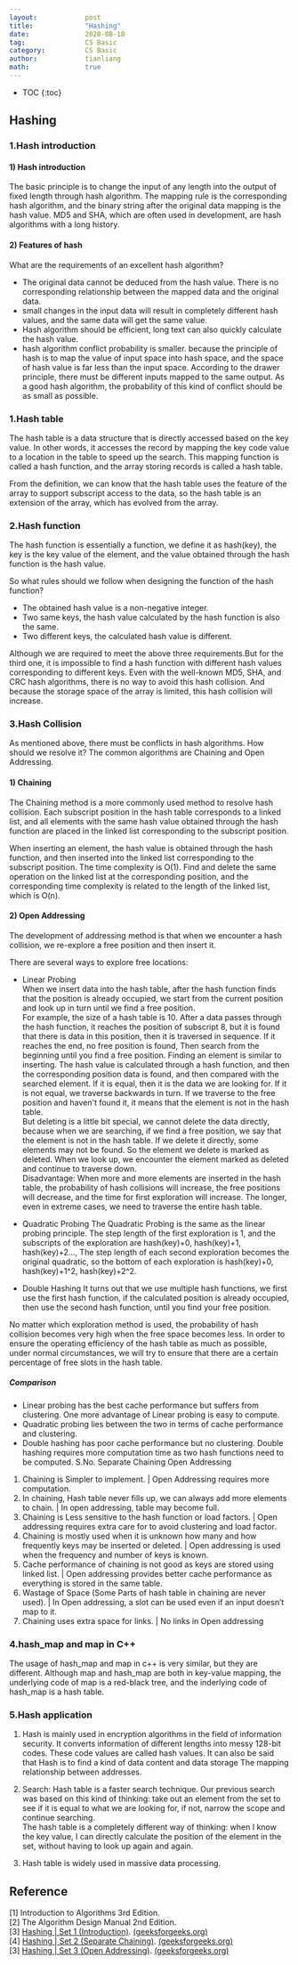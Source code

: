 ```yaml
---
layout:            post
title:             "Hashing"
date:              2020-08-18
tag:               CS Basic
category:          CS Basic
author:            tianliang
math:              true
---
```


- TOC
{:toc}

## Hashing

### 1.Hash introduction
#### 1) Hash introduction
The basic principle is to change the input of any length into the output of fixed length through hash algorithm. The mapping rule is the corresponding hash algorithm, and the binary string after the original data mapping is the hash value. MD5 and SHA, which are often used in development, are hash algorithms with a long history.
#### 2) Features of hash
What are the requirements of an excellent hash algorithm? 
* The original data cannot be deduced from the hash value. 
There is no corresponding relationship between the mapped data and the original data. 
* small changes in the input data will result in completely different hash values, and the same data will get the same value.
* Hash algorithm should be efficient, long text can also quickly calculate the hash value.
* hash algorithm conflict probability is smaller.
because the principle of hash is to map the value of input space into hash space, and the space of hash value is far less than the input space. According to the drawer principle, there must be different inputs mapped to the same output. As a good hash algorithm, the probability of this kind of conflict should be as small as possible.

### 1.Hash table
The hash table is a data structure that is directly accessed based on the key value. In other words, it accesses the record by mapping the key code value to a location in the table to speed up the search. This mapping function is called a hash function, and the array storing records is called a hash table.

From the definition, we can know that the hash table uses the feature of the array to support subscript access to the data, so the hash table is an extension of the array, which has evolved from the array.

### 2.Hash function
The hash function is essentially a function, we define it as hash(key), the key is the key value of the element, and the value obtained through the hash function is the hash value.

So what rules should we follow when designing the function of the hash function?
* The obtained hash value is a non-negative integer.
* Two same keys, the hash value calculated by the hash function is also the same.
* Two different keys, the calculated hash value is different.

Although we are required to meet the above three requirements.But for the third one, it is impossible to find a hash function with different hash values ​​corresponding to different keys. Even with the well-known MD5, SHA, and CRC hash algorithms, there is no way to avoid this hash collision. And because the storage space of the array is limited, this hash collision will increase.

### 3.Hash Collision
As mentioned above, there must be conflicts in hash algorithms. How should we resolve it? The common algorithms are Chaining and Open Addressing.

#### 1) Chaining
The Chaining method is a more commonly used method to resolve hash collision.
Each subscript position in the hash table corresponds to a linked list, and all elements with the same hash value obtained through the hash function are placed in the linked list corresponding to the subscript position.

When inserting an element, the hash value is obtained through the hash function, and then inserted into the linked list corresponding to the subscript position. The time complexity is O(1). Find and delete the same operation on the linked list at the corresponding position, and the corresponding time complexity is related to the length of the linked list, which is O(n).
#### 2) Open Addressing
The development of addressing method is that when we encounter a hash collision, we re-explore a free position and then insert it.

There are several ways to explore free locations:
* Linear Probing  
When we insert data into the hash table, after the hash function finds that the position is already occupied, we start from the current position and look up in turn until we find a free position.  
For example, the size of a hash table is 10. After a data passes through the hash function, it reaches the position of subscript 8, but it is found that there is data in this position, then it is traversed in sequence. If it reaches the end, no free position is found, Then search from the beginning until you find a free position.
Finding an element is similar to inserting. The hash value is calculated through a hash function, and then the corresponding position data is found, and then compared with the searched element. If it is equal, then it is the data we are looking for. If it is not equal, we traverse backwards in turn. If we traverse to the free position and haven't found it, it means that the element is not in the hash table.  
But deleting is a little bit special, we cannot delete the data directly, because when we are searching, if we find a free position, we say that the element is not in the hash table. If we delete it directly, some elements may not be found. So the element we delete is marked as deleted. When we look up, we encounter the element marked as deleted and continue to traverse down.  
Disadvantage: When more and more elements are inserted in the hash table, the probability of hash collisions will increase, the free positions will decrease, and the time for first exploration will increase. The longer, even in extreme cases, we need to traverse the entire hash table.  

* Quadratic Probing
The Quadratic Probing is the same as the linear probing principle. The step length of the first exploration is 1, and the subscripts of the exploration are hash(key)+0, hash(key)+1, hash(key)+2..., The step length of each second exploration becomes the original quadratic, so the bottom of each exploration is hash(key)+0, hash(key)+1^2, hash(key)+2^2.

* Double Hashing
It turns out that we use multiple hash functions, we first use the first hash function, if the calculated position is already occupied, then use the second hash function, until you find your free position.

No matter which exploration method is used, the probability of hash collision becomes very high when the free space becomes less. In order to ensure the operating efficiency of the hash table as much as possible, under normal circumstances, we will try to ensure that there are a certain percentage of free slots in the hash table.

##### Comparison
* Linear probing has the best cache performance but suffers from clustering. One more advantage of Linear probing is easy to compute.  
* Quadratic probing lies between the two in terms of cache performance and clustering.  
* Double hashing has poor cache performance but no clustering. Double hashing requires more computation time as two hash functions need to be computed.
S.No.	Separate Chaining	Open Addressing
1.	Chaining is Simpler to implement. | 	Open Addressing requires more computation.
2.	In chaining, Hash table never fills up, we can always add more elements to chain. | 	In open addressing, table may become full.
3.	Chaining is Less sensitive to the hash function or load factors. | 	Open addressing requires extra care for to avoid clustering and load factor.
4.	Chaining is mostly used when it is unknown how many and how frequently keys may be inserted or deleted. | 	Open addressing is used when the frequency and number of keys is known.
5.	Cache performance of chaining is not good as keys are stored using linked list. | 	Open addressing provides better cache performance as everything is stored in the same table.
6.	Wastage of Space (Some Parts of hash table in chaining are never used).	 | In Open addressing, a slot can be used even if an input doesn’t map to it.
7.	Chaining uses extra space for links. | 	No links in Open addressing

### 4.hash_map and map in C++
The usage of hash_map and map in c++ is very similar, but they are different. Although map and hash_map are both in key-value mapping, the underlying code of map is a red-black tree, and the inderlying code of hash_map is a hash table.

### 5.Hash application
1. Hash is mainly used in encryption algorithms in the field of information security. It converts information of different lengths into messy 128-bit codes. These code values are called hash values. It can also be said that Hash is to find a kind of data content and data storage 
The mapping relationship between addresses.

2. Search: Hash table is a faster search technique. 
Our previous search was based on this kind of thinking: take out an element from the set to see if it is equal to what we are looking for, if not, narrow the scope and continue searching.   
The hash table is a completely different way of thinking: when I know the key value, I can directly calculate the position of the element in the set, without having to look up again and again.

3. Hash table is widely used in massive data processing.


## Reference
[1] Introduction to Algorithms 3rd Edition.  
[2] The Algorithm Design Manual 2nd Edition.  
[3] [Hashing \| Set 1 (Introduction)](https://www.geeksforgeeks.org/hashing-set-1-introduction/).  [(geeksforgeeks.org)](https://www.geeksforgeeks.org/)  
[4] [Hashing \| Set 2 (Separate Chaining)](https://www.geeksforgeeks.org/hashing-set-2-separate-chaining/).  [(geeksforgeeks.org)](https://www.geeksforgeeks.org/)  
[3] [Hashing | Set 3 (Open Addressing)](https://www.geeksforgeeks.org/hashing-set-3-open-addressing/).  [(geeksforgeeks.org)](https://www.geeksforgeeks.org/)   

